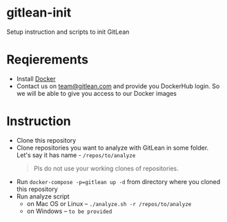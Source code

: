 # gitlean-init
Setup instruction and scripts to init GitLean

# Reqierements
* Install [Docker](https://www.docker.com/)
* Contact us on team@gitlean.com and provide you DockerHub login. So we will be able to give you access to our Docker images

# Instruction
* Clone this repository
* Clone repositories you want to analyze with GitLean in some folder. Let's say it has name - `/repos/to/analyze`
  > Pls do not use your working clones of repositories.
* Run `docker-compose -p=gitlean up -d` from directory where you cloned this repository
* Run analyze script
  * on Mac OS or Linux – `./analyze.sh -r /repos/to/analyze`
  * on Windows – `to be provided`

